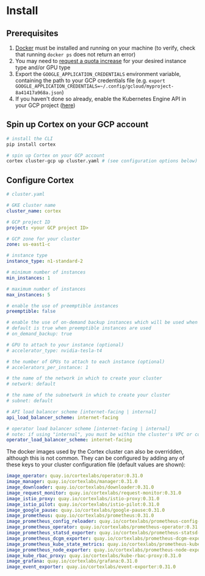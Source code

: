 # Install

## Prerequisites

1. [Docker](https://docs.docker.com/install) must be installed and running on your machine (to verify, check that running `docker ps` does not return an error)
1. You may need to [request a quota increase](https://cloud.google.com/compute/quotas) for your desired instance type and/or GPU type
1. Export the `GOOGLE_APPLICATION_CREDENTIALS` environment variable, containing the path to your GCP credentials file (e.g. `export GOOGLE_APPLICATION_CREDENTIALS=~/.config/gcloud/myproject-8a41417a968a.json`)
1. If you haven't done so already, enable the Kubernetes Engine API in your GCP project ([here](https://console.developers.google.com/apis/api/container.googleapis.com/overview))

## Spin up Cortex on your GCP account

```bash
# install the CLI
pip install cortex

# spin up Cortex on your GCP account
cortex cluster-gcp up cluster.yaml # (see configuration options below)
```

## Configure Cortex

```yaml
# cluster.yaml

# GKE cluster name
cluster_name: cortex

# GCP project ID
project: <your GCP project ID>

# GCP zone for your cluster
zone: us-east1-c

# instance type
instance_type: n1-standard-2

# minimum number of instances
min_instances: 1

# maximum number of instances
max_instances: 5

# enable the use of preemptible instances
preemptible: false

# enable the use of on-demand backup instances which will be used when preemptible capacity runs out
# default is true when preemptible instances are used
# on_demand_backup: true

# GPU to attach to your instance (optional)
# accelerator_type: nvidia-tesla-t4

# the number of GPUs to attach to each instance (optional)
# accelerators_per_instance: 1

# the name of the network in which to create your cluster
# network: default

# the name of the subnetwork in which to create your cluster
# subnet: default

# API load balancer scheme [internet-facing | internal]
api_load_balancer_scheme: internet-facing

# operator load balancer scheme [internet-facing | internal]
# note: if using "internal", you must be within the cluster's VPC or configure VPC Peering to connect your CLI to your cluster operator
operator_load_balancer_scheme: internet-facing
```

The docker images used by the Cortex cluster can also be overridden, although this is not common. They can be configured by adding any of these keys to your cluster configuration file (default values are shown):

<!-- CORTEX_VERSION_BRANCH_STABLE -->
```yaml
image_operator: quay.io/cortexlabs/operator:0.31.0
image_manager: quay.io/cortexlabs/manager:0.31.0
image_downloader: quay.io/cortexlabs/downloader:0.31.0
image_request_monitor: quay.io/cortexlabs/request-monitor:0.31.0
image_istio_proxy: quay.io/cortexlabs/istio-proxy:0.31.0
image_istio_pilot: quay.io/cortexlabs/istio-pilot:0.31.0
image_google_pause: quay.io/cortexlabs/google-pause:0.31.0
image_prometheus: quay.io/cortexlabs/prometheus:0.31.0
image_prometheus_config_reloader: quay.io/cortexlabs/prometheus-config-reloader:0.31.0
image_prometheus_operator: quay.io/cortexlabs/prometheus-operator:0.31.0
image_prometheus_statsd_exporter: quay.io/cortexlabs/prometheus-statsd-exporter:0.31.0
image_prometheus_dcgm_exporter: quay.io/cortexlabs/prometheus-dcgm-exporter:0.31.0
image_prometheus_kube_state_metrics: quay.io/cortexlabs/prometheus-kube-state-metrics:0.31.0
image_prometheus_node_exporter: quay.io/cortexlabs/prometheus-node-exporter:0.31.0
image_kube_rbac_proxy: quay.io/cortexlabs/kube-rbac-proxy:0.31.0
image_grafana: quay.io/cortexlabs/grafana:0.31.0
image_event_exporter: quay.io/cortexlabs/event-exporter:0.31.0
```
